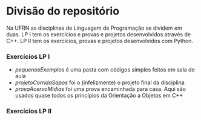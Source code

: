 # Divisão do repositório

Na UFRN as disciplinas de Linguagem de Programação se dividem em duas. LP I tem
os exercícios e provas e projetos desenvolvidos através de C++. LP II tem os
exercícios, provas e projetos desenvolvidos com Python.

### Exercícios LP I
- _pequenosExemplos_ é uma pasta com códigos simples feitos em sala de aula
- _projetoCorridaSapos_ foi o (infelizmente) o projeto final da disciplina
- _provaAcervoMidias_ foi uma prova encaminhada para casa. Aqui são usados
quase todos os princípios da Orientação a Objetos em C++

### Exercícios LP II
